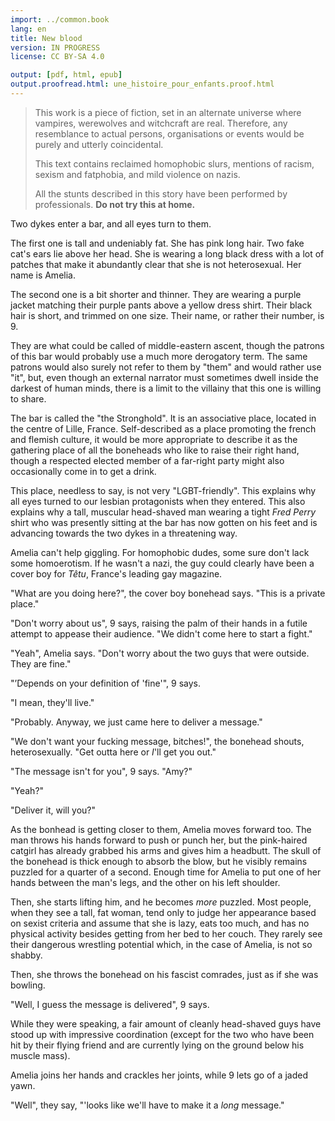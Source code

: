 ```yaml
---
import: ../common.book
lang: en
title: New blood
version: IN PROGRESS
license: CC BY-SA 4.0

output: [pdf, html, epub]
output.proofread.html: une_histoire_pour_enfants.proof.html
---
```



> This work is a piece of fiction, set in an alternate universe where
> vampires, werewolves and witchcraft are real. Therefore, any
> resemblance to actual persons, organisations or events would be purely
> and utterly coincidental. 
> 
> This text contains reclaimed homophobic slurs, mentions of
> racism, sexism and fatphobia, and mild violence on nazis. 
> 
> All the stunts described in this story have been performed by
> professionals. **Do not try this at home.**


Two dykes enter a bar, and all eyes turn to them.

The first one is tall and undeniably fat. She has pink long hair. Two
fake cat's ears lie above her head. She is wearing a long black dress
with a lot of patches that make it abundantly clear that she is not
heterosexual. Her name is Amelia. 

The second one is a bit shorter and thinner. They are wearing a purple
jacket matching their purple pants above a yellow dress shirt. Their
black hair is short, and trimmed on one size. Their name, or rather
their number, is 9. 

They are what could be called
of middle-eastern ascent, though the patrons of this bar would probably
use a much more derogatory term. The same patrons would also surely
not refer to them by "them" and would rather use "it", but, even
though an external narrator must sometimes dwell inside the darkest of
human minds, there is a limit to the villainy that this one is willing
to share.

The bar is called the "the Stronghold". It is an associative place,
located in the centre of Lille, France. Self-described as a place
promoting the french and flemish culture, it would be more appropriate
to describe it as the gathering place of all the boneheads who like to
raise their right hand, though a respected elected member of a
far-right party might also occasionally come in to get a drink.

This place, needless to say, is not very "LGBT-friendly". This
explains why all eyes turned to our lesbian protagonists when they entered. This also
explains why a tall, muscular head-shaved man wearing a tight *Fred
Perry* shirt who was presently sitting at the bar has now gotten on his feet
and is advancing towards the two dykes in a threatening way. 

Amelia can't help giggling. For homophobic dudes, some sure don't lack
some homoerotism. If he wasn't a nazi, the guy could clearly have been
a cover boy for *Têtu*, France's leading gay magazine.

"What are you doing here?", the cover boy bonehead says. "This is a
private place."

"Don't worry about us", 9 says, raising the palm of their hands in a
futile attempt to appease their audience. "We didn't come here to start a fight."

"Yeah", Amelia says. "Don't worry about the two guys that were
outside. They are fine."

"’Depends on your definition of 'fine'", 9 says.

"I mean, they'll live."

"Probably. Anyway, we just came here to deliver a message."

"We don't want your fucking message, bitches!", the bonehead shouts,
heterosexually. "Get outta here or *I*'ll get you out."

"The message isn't for you", 9 says. "Amy?"

"Yeah?"

"Deliver it, will you?"

As the bonhead is getting closer to them, Amelia moves forward too. The
man throws his hands forward to push or punch her, but the
pink-haired catgirl has already grabbed his arms and gives him a
headbutt. The skull of the bonehead is thick enough to absorb the
blow, but he visibly remains puzzled for a quarter of a
second. Enough time for Amelia to put one of her hands between the
man's legs, and the other on his left shoulder.

Then, she starts lifting him, and he becomes *more* puzzled. Most
people, when they see a tall, fat woman, tend only to judge her
appearance based on sexist criteria and assume that she is lazy, eats
too much, and has no physical activity besides getting from her bed to
her couch. They rarely see their dangerous wrestling potential which,
in the case of Amelia, is not so shabby. 

Then, she throws the bonehead on his fascist comrades, just as if she 
was bowling. 

"Well, I guess the message is delivered", 9 says. 

While they were speaking, a fair amount of cleanly head-shaved guys
have stood up with impressive coordination (except for the two who
have been hit by their flying friend and are currently lying on the
ground below his muscle mass).

Amelia joins her hands and crackles her joints, while 9 lets go of a
jaded yawn.

"Well", they say, "'looks like we'll have to make it a *long* message."
